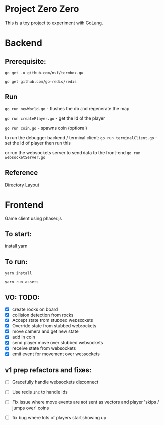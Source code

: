# Project Zero Zero

This is a toy project to experiment with GoLang.

# Backend

## Prerequisite:
`go get -u github.com/nsf/termbox-go`

`go get github.com/go-redis/redis`


## Run
`go run newWorld.go` - flushes the db and regenerate the map

`go run createPlayer.go` - get the Id of the player

`go run coin.go` - spawns coin (optional)

to run the debugger backend / terminal client:
`go run terminalClient.go` - set the Id of player then run this

or run the websockets server to send data to the front-end
`go run websocketServer.go`

## Reference
[Directory Layout](https://github.com/golang-standards/project-layout/blob/master/README.md)

# Frontend

Game client using phaser.js

## To start:
install yarn


## To run:
`yarn install`

`yarn run assets`

## VO: TODO:
- [x] create rocks on board
- [x] collision detection from rocks
- [x] Accept state from stubbed websockets
- [x] Override state from stubbed websockets 
- [x] move camera and get new state
- [x] add in coin
- [x] send player move over stubbed websockets
- [x] receive state from websockets
- [x] emit event for movement over websockets

## v1 prep refactors and fixes:
- [ ] Gracefully handle websockets disconnect
- [ ] Use redis `Inc` to handle ids
- [ ] Fix issue where move events are not sent as vectors and player 'skips / jumps over' coins
- [ ] fix bug where lots of players start showing up

